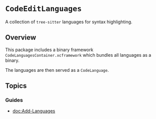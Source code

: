 # ``CodeEditLanguages``

A collection of `tree-sitter` languages for syntax highlighting.

## Overview

This package includes a binary framework `CodeLanguagesContainer.xcframework` which bundles all languages as a binary.

The languages are then served as a ``CodeLanguage``.

## Topics

### Guides

- <doc:Add-Languages>
